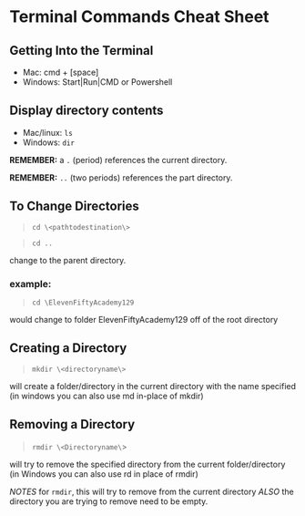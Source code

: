 # Terminal Commands Cheat Sheet

## Getting Into the Terminal

- Mac: cmd + [space]
- Windows: Start|Run|CMD or Powershell

## Display directory contents
- Mac/linux: `ls`
- Windows: `dir`

__REMEMBER:__ a `.` (period) references the current directory.

__REMEMBER:__ `..` (two periods) references the part directory.

## To Change Directories
>`cd \<pathtodestination\>`

>`cd ..` 

change to the parent directory.

### example: 
>`cd \ElevenFiftyAcademy129` 

would change to folder ElevenFiftyAcademy129 off of the root directory

## Creating a Directory
>`mkdir \<directoryname\>` 

will create a folder/directory in the current directory with the name specified
(in windows you can also use md in-place of mkdir)

## Removing a Directory
>`rmdir \<Directoryname\`>

will try to remove the specified directory from the current folder/directory
(in Windows you can also use rd in place of rmdir)

_NOTES_ for `rmdir`, this will try to remove from the current directory
_ALSO_ the directory you are trying to remove need to be empty.